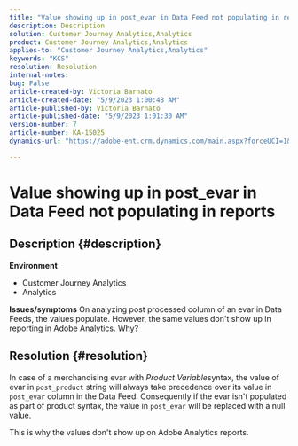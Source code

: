 ```yaml
---
title: "Value showing up in post_evar in Data Feed not populating in reports"
description: Description
solution: Customer Journey Analytics,Analytics
product: Customer Journey Analytics,Analytics
applies-to: "Customer Journey Analytics,Analytics"
keywords: "KCS"
resolution: Resolution
internal-notes: 
bug: False
article-created-by: Victoria Barnato
article-created-date: "5/9/2023 1:00:48 AM"
article-published-by: Victoria Barnato
article-published-date: "5/9/2023 1:01:30 AM"
version-number: 7
article-number: KA-15025
dynamics-url: "https://adobe-ent.crm.dynamics.com/main.aspx?forceUCI=1&pagetype=entityrecord&etn=knowledgearticle&id=c9f3ecec-04ee-ed11-8849-6045bd0065b6"

---
```

# Value showing up in post_evar in Data Feed not populating in reports

## Description {#description}

<b>Environment</b>
- Customer Journey Analytics
- Analytics



<b>Issues/symptoms</b>
On analyzing post processed column of an evar in Data Feeds, the values populate. However, the same values don't show up in reporting in Adobe Analytics. Why?






## Resolution {#resolution}


In case of a merchandising evar with *Product Variable*syntax, the value of evar in `post_product` string will always take precedence over its value in `post_evar` column in the Data Feed. Consequently if the evar isn't populated as part of product syntax, the value in `post_evar` will be replaced with a null value.

This is why the values don't show up on Adobe Analytics reports.
